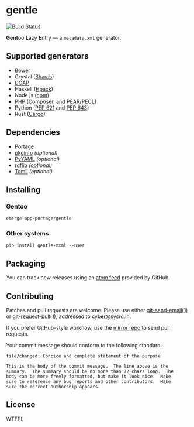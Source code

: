 <!-- SPDX-FileCopyrightText: 2023 Anna <cyber@sysrq.in> -->
<!-- SPDX-License-Identifier: CC0-1.0 -->

gentle
======

[![Build Status](https://drone.tildegit.org/api/badges/CyberTaIlor/gentle/status.svg)](https://drone.tildegit.org/CyberTaIlor/gentle)

**Gent**oo **L**azy **E**ntry — a `metadata.xml` generator.


Supported generators
--------------------

* [Bower](https://github.com/bower/spec/blob/master/json.md)
* Crystal ([Shards](https://github.com/crystal-lang/shards/blob/master/docs/shard.yml.adoc))
* [DOAP](https://github.com/ewilderj/doap/wiki)
* Haskell ([Hpack](https://github.com/sol/hpack/blob/main/README.md))
* Node.js ([npm](https://docs.npmjs.com/files/package.json/))
* PHP ([Composer](https://getcomposer.org/doc/04-schema.md), and [PEAR/PECL](https://pear.php.net/manual/en/guide.developers.package2.php))
* Python ([PEP 621](https://peps.python.org/pep-0621/) and [PEP 643](https://peps.python.org/pep-0643/))
* Rust ([Cargo](https://doc.rust-lang.org/cargo/reference/manifest.html))


Dependencies
------------

* [Portage](https://pypi.org/project/portage/)
* [pkginfo](https://pypi.org/project/pkginfo/) *(optional)*
* [PyYAML](https://pyyaml.org/) *(optional)*
* [rdflib](https://pypi.org/project/rdflib/) *(optional)*
* [Tomli](https://pypi.org/project/tomli/) *(optional)*


Installing
----------

### Gentoo

```sh
emerge app-portage/gentle
```

### Other systems

`pip install gentle-mxml --user`


Packaging
---------

You can track new releases using an [atom feed][atom] provided by GitHub.

[atom]: https://github.com/cybertailor/gentle/releases.atom


Contributing
------------

Patches and pull requests are welcome. Please use either [git-send-email(1)][1]
or [git-request-pull(1)][2], addressed to <cyber@sysrq.in>.

If you prefer GitHub-style workflow, use the [mirror repo][gh] to send pull
requests.

Your commit message should conform to the following standard:

```
file/changed: Concice and complete statement of the purpose

This is the body of the commit message.  The line above is the
summary.  The summary should be no more than 72 chars long.  The
body can be more freely formatted, but make it look nice.  Make
sure to reference any bug reports and other contributors.  Make
sure the correct authorship appears.
```

[1]: https://git-send-email.io/
[2]: https://git-scm.com/docs/git-request-pull
[gh]: http://github.com/cybertailor/gentle


License
-------

WTFPL
